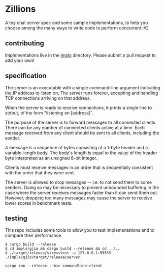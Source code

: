 # Zillions

A toy chat server spec and some sample implementations,
to help you choose among the many ways to write code to perform concurrent I/O.

## contributing

Implementations live in the [impls](https://github.com/dwrensha/zillions/tree/master/impls)
directory. Please submit a pull request to add your own!

## specification

The server is an executable with a single command-line argument indicating the IP address to listen on.
The server runs forever, accepting and handling TCP connections arriving on that address.

When the server is ready to receive connections, it prints a single line to stdout, of the form
"listening on [address]".

The purpose of the server is to forward messages to all connected clients.
There can be any number of connected clients active at a time.
Each message received from any client should be sent to all clients, including the sender.

A message is a sequence of bytes consisting of a 1-byte header
and a variable-length body. The body's length is equal to the value of the header byte
interpreted as an unsigned 8-bit integer.

Clients must receive messages in an order that is sequentially consistent with
the order that they were sent.

The server is allowed to drop messages -- i.e. to not send them to some senders.
Doing so may be necessary to prevent unbounded buffering in the case where the
server receives messages faster than it can send them out.
However, dropping too many messages may cause the server to receive lower scores in benchmark tests.

## testing

This repo includes some tools to allow you to test implementations and to compare
their performance.

```
$ cargo build --release
$ cd impls/gjio && cargo build --release && cd ../..
$ ./target/release/stresstest -a 127.0.0.1:55555 ./impls/gjio/target/release/server
```

```
cargo run --release --bin commandline-client
```
